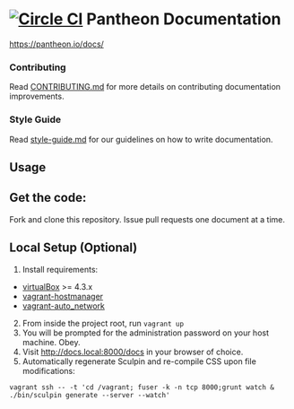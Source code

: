 [![Circle CI](https://circleci.com/gh/pantheon-systems/documentation.svg?style=svg)](https://circleci.com/gh/pantheon-systems/documentation)
Pantheon Documentation
======================
https://pantheon.io/docs/

### Contributing

Read [CONTRIBUTING.md](<CONTRIBUTING.md>) for more details on contributing
documentation improvements.

### Style Guide

Read [style-guide.md](<style-guide.md>) for our guidelines on how to write
documentation.

Usage
-----
## Get the code:
Fork and clone this repository. Issue pull requests one document at a time.

## Local Setup (Optional)
1. Install requirements:
 * [virtualBox](https://www.virtualbox.org/wiki/Downloads) >= 4.3.x
 * [vagrant-hostmanager](https://github.com/smdahlen/vagrant-hostmanager)
 * [vagrant-auto_network](https://github.com/oscar-stack/vagrant-auto_network)
2. From inside the project root, run `vagrant up`
3. You will be prompted for the administration password on your host machine. Obey.
4. Visit <http://docs.local:8000/docs> in your browser of choice.
5. Automatically regenerate Sculpin and re-compile CSS upon file modifications:

 ```
 vagrant ssh -- -t 'cd /vagrant; fuser -k -n tcp 8000;grunt watch & ./bin/sculpin generate --server --watch'
 ```

